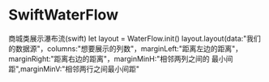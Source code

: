 # SwiftWaterFlow
商城类展示瀑布流(swift)
let layout = WaterFlow.init()
layout.layout(data:"我们的数据源"，columns:"想要展示的列数"，marginLeft:"距离左边的距离"，marginRight:"距离右边的距离"，marginMinH:"相邻两列之间的
最小间距",marginMinV:"相邻两行之间最小间距"
